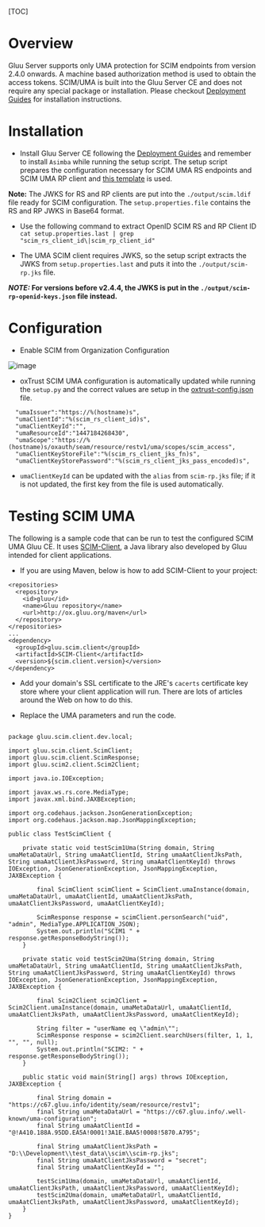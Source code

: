 [TOC]
# Overview
Gluu Server supports only UMA protection for SCIM endpoints from version 2.4.0 onwards. 
A machine based authorization method is used to obtain the access tokens. SCIM/UMA is built
into the Gluu Server CE and does not require any special package or installation. Please checkout 
[Deployment Guides](../deployment/index.md) for installation instructions.

# Installation

* Install Gluu Server CE following the [Deployment Guides](../deployment/index.md) and 
remember to install `Asimba` while running the setup script.  The setup script prepares the 
configuration necessary for SCIM UMA RS endpoints and SCIM UMA RP client 
and [this template](https://github.com/GluuFederation/community-edition-setup/blob/master/templates/scim.ldif) 
is used. 

**Note:** The JWKS for RS and RP clients are put into the `./output/scim.ldif` file ready for SCIM configuration.
The `setup.properties.file` contains the RS and RP JWKS in Base64 format.

* Use the following command to extract OpenID SCIM RS and RP Client ID
` cat setup.properties.last | grep "scim_rs_client_id\|scim_rp_client_id"`

* The UMA SCIM client requires JWKS, so the setup script extracts the JWKS from `setup.properties.last` and puts it into the `./output/scim-rp.jks` file.

**_NOTE:_ For versions before v2.4.4, the JWKS is put in the `./output/scim-rp-openid-keys.json` file instead.**

# Configuration

* Enable SCIM from Organization Configuration

![image](https://raw.githubusercontent.com/GluuFederation/docs/master/sources/img/2.4/enable-scim.png)

* oxTrust SCIM UMA configuration is automatically updated while running the `setup.py` and the correct values are setup 
in the [oxtrust-config.json](https://github.com/GluuFederation/community-edition-setup/blob/master/templates/oxtrust-config.json#L122) file.
```
  "umaIssuer":"https://%(hostname)s",
  "umaClientId":"%(scim_rs_client_id)s",
  "umaClientKeyId":"",
  "umaResourceId":"1447184268430",
  "umaScope":"https://%(hostname)s/oxauth/seam/resource/restv1/uma/scopes/scim_access",
  "umaClientKeyStoreFile":"%(scim_rs_client_jks_fn)s",
  "umaClientKeyStorePassword":"%(scim_rs_client_jks_pass_encoded)s",
```

* `umaClientKeyId` can be updated with the `alias` from `scim-rp.jks` file; if it is not updated, the first key from the file is used automatically.

# Testing SCIM UMA
The following is a sample code that can be run to test the configured SCIM UMA Gluu CE. It uses [SCIM-Client](https://github.com/GluuFederation/SCIM-Client), a Java library also developed by Gluu intended for client applications.

* If you are using Maven, below is how to add SCIM-Client to your project:
```
<repositories>
  <repository>
    <id>gluu</id>
    <name>Gluu repository</name>
    <url>http://ox.gluu.org/maven</url>
  </repository>
</repositories>
...
<dependency>
  <groupId>gluu.scim.client</groupId>
  <artifactId>SCIM-Client</artifactId>
  <version>${scim.client.version}</version>
</dependency>
```

* Add your domain's SSL certificate to the JRE's `cacerts` certificate key store where your client application will run. There are lots of articles around the Web on how to do this.

* Replace the UMA parameters and run the code.

```

package gluu.scim.client.dev.local;
 
import gluu.scim.client.ScimClient;
import gluu.scim.client.ScimResponse;
import gluu.scim2.client.Scim2Client;
 
import java.io.IOException;
 
import javax.ws.rs.core.MediaType;
import javax.xml.bind.JAXBException;
 
import org.codehaus.jackson.JsonGenerationException;
import org.codehaus.jackson.map.JsonMappingException;
 
public class TestScimClient {
 
	private static void testScim1Uma(String domain, String umaMetaDataUrl, String umaAatClientId, String umaAatClientJksPath, String umaAatClientJksPassword, String umaAatClientKeyId) throws IOException, JsonGenerationException, JsonMappingException, JAXBException {
	
		final ScimClient scimClient = ScimClient.umaInstance(domain, umaMetaDataUrl, umaAatClientId, umaAatClientJksPath, umaAatClientJksPassword, umaAatClientKeyId);
 
		ScimResponse response = scimClient.personSearch("uid", "admin", MediaType.APPLICATION_JSON);
		System.out.println("SCIM1 " + response.getResponseBodyString());
	}
 
	private static void testScim2Uma(String domain, String umaMetaDataUrl, String umaAatClientId, String umaAatClientJksPath, String umaAatClientJksPassword, String umaAatClientKeyId) throws IOException, JsonGenerationException, JsonMappingException, JAXBException {
	
		final Scim2Client scim2Client = Scim2Client.umaInstance(domain, umaMetaDataUrl, umaAatClientId, umaAatClientJksPath, umaAatClientJksPassword, umaAatClientKeyId);
 
		String filter = "userName eq \"admin\"";
		ScimResponse response = scim2Client.searchUsers(filter, 1, 1, "", "", null);
		System.out.println("SCIM2: " + response.getResponseBodyString());
	}
 
	public static void main(String[] args) throws IOException, JAXBException {
	
		final String domain = "https://c67.gluu.info/identity/seam/resource/restv1";
		final String umaMetaDataUrl = "https://c67.gluu.info/.well-known/uma-configuration";
		final String umaAatClientId = "@!A410.188A.95DD.EA5A!0001!3A1E.BAA5!0008!5870.A795";
 
		final String umaAatClientJksPath = "D:\\Development\\test_data\\scim\\scim-rp.jks";
		final String umaAatClientJksPassword = "secret";
		final String umaAatClientKeyId = "";
 
		testScim1Uma(domain, umaMetaDataUrl, umaAatClientId, umaAatClientJksPath, umaAatClientJksPassword, umaAatClientKeyId);
		testScim2Uma(domain, umaMetaDataUrl, umaAatClientId, umaAatClientJksPath, umaAatClientJksPassword, umaAatClientKeyId);
    }
}

```
